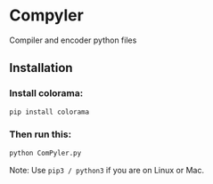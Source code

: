 # Compyler
Compiler and encoder python files

## Installation

### Install colorama: 
```bash
pip install colorama
```

### Then run this: 
```bash
python ComPyler.py
```

Note: Use `pip3 / python3` if you are on Linux or Mac.

